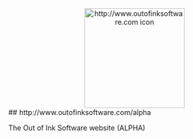 <a name="logo"/>
<div align="center">
<a href="http://www.outofinksoftware.com" target="_blank">
<img src="https://raw.github.com/outofink/outofinksoftware.com/beta/icon.png" alt="http://www.outofinksoftware.com icon" width="200" height="200"></img>
</a>
</div>

<a name="http://www.outofinksoftware.com/alpha"/>
## http://www.outofinksoftware.com/alpha

The Out of Ink Software website (ALPHA)
